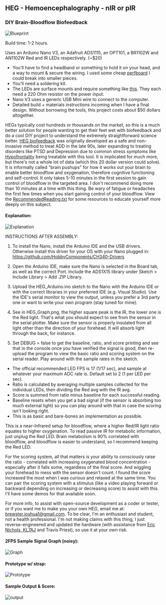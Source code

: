 ## HEG - Hemoencephalography - nIR or pIR
### DIY Brain-Bloodflow Biofeedback

![Blueprint](https://raw.githubusercontent.com/moothyknight/HEG_Arduino/master/Pics/HEG_Arduino_BP.png)

Build time: 1-2 hours.

Uses an Arduino Nano V3, an Adafruit ADS1115, an OPT101, a BR1102W and AN1102W Red and IR LEDs respectively. (~$20)
- You'll have to find a headband or something to hold it on your head, and a way to mount & secure the wiring. I used some cheap [perfboard](https://www.adafruit.com/product/2670) I could break into smaller pieces. 
- You'll need a soldering kit. 
- The LEDs are surface mounts and require something like [this](https://nifteecircuits.com/products/sot23-6). They each need a 220 Ohm resistor on the power input.
- Nano V3 uses a generic USB Mini wire to connect to the computer.
- Detailed build + materials instructions incoming when I have a final design. Without borrowing the tools, this project costs about $50 dollars altogether. 


HEGs typically cost hundreds or thousands on the market, so this is a much better solution for people wanting to get their feet wet with biofeedback and do a cool DIY project to understand the extremely straightforward science better. [HEG biofeedback](https://en.wikipedia.org/wiki/Hemoencephalography) was originally developed as a safe and non-invasive method to treat ADD in the late 90s, later expanding to treating disorders like PTSD and Depression due to common stress symptoms like [Hypofrontality](https://en.wikipedia.org/wiki/Hypofrontality) being treatable with this tool. It is implicated for much more, but there's not a whole lot of data (which this 20 dollar version could solve). It is informally called "brain pushups" for how it works out your brain to enable better bloodflow and oxygenation, therefore cognitive functioning and self-control. It only takes 5-10 minutes in the first session to gain control of bloodflow in the targeted area. I don't recommend doing more than 10 minutes at a time with this thing. Be wary of fatigue or headaches the first few times when you start gaining control of your bloodflow. View the [RecommendedReading.txt](https://github.com/moothyknight/HEG_Arduino/master/RecommendedReading.txt) for some resources to educate yourself more deeply on this subject.


#### Explanation:
![Explanation](https://raw.githubusercontent.com/moothyknight/HEG_Arduino/master/Pics/HEGExplained.png)

INSTRUCTIONS AFTER ASSEMBLY:

1. To install the Nano, install the Arduino IDE and the USB drivers. Otherwise install this driver for your OS with your Nano plugged in: https://github.com/HobbyComponents/CH340-Drivers

2. Open the Arduino IDE, make sure the Nano is selected in the Board tab, as well as the correct Port. Include the ADS1X15 library under Sketch > Include Library > Add .ZIP Library.

3. Upload the HEG_Arduino.ino sketch to the Nano with the Arduino IDE or with the correct libraries in your preferred IDE (e.g. Visual Studio). Use the IDE's serial monitor  to view the output, unless you prefer a 3rd party one or want to write your own program (stay tuned for mine).

4. See in HEG_Graph.png, the higher square peak is the IR, the lower one is the Red light. That's what you should expect to see from the sensor in the serial plotter. Make sure the sensor is properly insulated from all light other than the direction of your forehead. It will absorb light through the back, for instance. 

5. Set DEBUG = false to get the baseline, ratio, and score printing and see that in the console once you have verified the signal is good, then re-upload the program to view the basic ratio and scoring system on the serial reader. 
Play around with the sample rates in the sketch.

- The official recommended LED FPS is 17 (1/17 sec), and sample at whatever your maximum ADC rate is. Default set to 2 (1 per LED per sec).
- Ratio is calculated by averaging multiple samples collected for the individual LEDs, then dividing the Red avg with the IR avg. 
- Score is summed from ratio minus baseline for each successful reading.
- Baseline resets when you get a bad signal (if the sensor is absorbing too much external light) so you can play around with that in case the scoring isn't looking right. 
- This is as basic and bare-bones an implementation as possible.  

This is a near-Infrared setup for bloodflow, where a higher Red/IR light ratio equates to higher oxygenation. To read passive IR for metabolic information, just unplug the Red LED. Brain metabolism is 90% correlated with bloodflow, and bloodflow is easier to understand, so I recommend keeping the Red LED. 

For the scoring system, all that matters is your ability to consciously raise the ratio - correlated with increasing oxygenated blood concentration - especially after it falls some, regardless of the final score. And wiggling your forehead to mess with the sensor doesn't count. I found the score increased the most when I was curious and relaxed at the same time. You can pair the scoring system with a stimulus (like a video playing forward or backward depending on increasing or decreasing score) to assist with this. I'll have some demos for that available soon.

For more info, to assist with open-source development as a coder or tester, or if you want me to make you your own HEG, email me at: brewster.joshua1@gmail.com.
To be clear, I'm an enthusiast and student, not a health professional. I'm not making claims with this thing, I just reverse-engineered and updated the hardware (with assistance from [Eric Nichols, KL7AJ](https://alaskit.co/about-us) and Travis Priest), so use it at your own risk.

#### 2FPS Sample Signal Graph (noisy):
![Graph](https://raw.githubusercontent.com/moothyknight/HEG_Arduino/master/Pics/HEG_Graph.PNG)

#### Prototype w/ strap:
![Prototype](https://raw.githubusercontent.com/moothyknight/HEG_Arduino/master/Pics/HEG_Arduino_Proto2.jpg)

#### Sample Output & Score:
![output](https://raw.githubusercontent.com/moothyknight/HEG_Arduino/master/Pics/HEGOutput.PNG)
